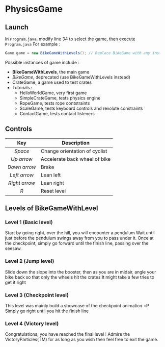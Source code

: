# PhysicsGame

## Launch
In `Program.java`, modify line 34 to select the game, then execute `Program.java`
For example : 
```java
Game game = new BikeGameWithLevels(); // Replace BikeGame with any instance of Game
```

Possible instances of game include :
- **BikeGameWithLevels**, the main game
- *BikeGame*, deprecated (use BikeGameWithLevels instead)
- CrateGame, a game used to test crates
- Tutorials :
    - HelloWorldGame, very first game
    - SimpleCrateGame, tests physics engine
    - RopeGame, tests rope contstraints
    - ScaleGame, tests keyboard controls and revolute constraints	
    - ContactGame, tests contact listeners


## Controls
| Key           | Description                    |
| :-----------: | ------------------------------ |
| *Space*       | Change orientation of cyclist  |
| *Up arrow*    | Accelerate back wheel of bike  |
| *Down arrow*  | Brake                          |
| *Left arrow*  | Lean left 		             |
| *Right arrow* | Lean right 		             |
| *R*           | Reset level                    |

## Levels of BikeGameWithLevel

### Level 1 (Basic level)

Start by going right, over the hill, you will encounter a pendulum
Wait until just before the pendulum swings away from you to pass under it.
Once at the checkpoint, simply go forward until the finish line, passing over the seesaw.

### Level 2 (Jump level)

Slide down the slope into the booster, then as you are in midair,
angle your bike back so that only the wheels hit the crates
It might take a few tries to get it right

### Level 3 (Checkpoint level)

This level was mainly build a showcase of the checkpoint animation =P
Simply go right until you hit the finish line

### Level 4 (Victory level)

Congratulations, you have reached the final level !
Admire the VictoryParticles(TM) for as long as you wish then 
feel free to exit the game.